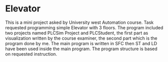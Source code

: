 # Elevator

This is a mini project asked by University west Automation course.
Task requested programming simple Elevator with 3 floors.
The program included two projects named PLCSim Project and PLCStudent, the first part as visualization written by the course examiner, the second part which is the program done by me.
The main program is written in SFC then ST and LD have been used inside the main program.
The program structure is based on requested instruction.
